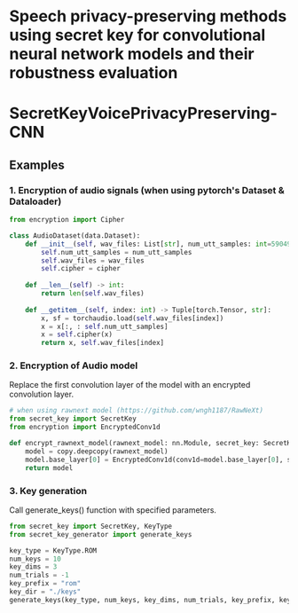 # Speech privacy-preserving methods using secret key for convolutional neural network models and their robustness evaluation






# SecretKeyVoicePrivacyPreserving-CNN

## Examples
### 1. Encryption of audio signals (when using pytorch's Dataset & Dataloader)
```python
from encryption import Cipher

class AudioDataset(data.Dataset):
    def __init__(self, wav_files: List[str], num_utt_samples: int=59049, cipher: Cipher=None) -> None:
        self.num_utt_samples = num_utt_samples
        self.wav_files = wav_files
        self.cipher = cipher
    
    def __len__(self) -> int:
        return len(self.wav_files)
    
    def __getitem__(self, index: int) -> Tuple[torch.Tensor, str]:
        x, sf = torchaudio.load(self.wav_files[index])
        x = x[:, : self.num_utt_samples]
        x = self.cipher(x)
        return x, self.wav_files[index]
```

### 2. Encryption of Audio model
Replace the first convolution layer of the model with an encrypted convolution layer.

```python
# when using rawnext model (https://github.com/wngh1187/RawNeXt)
from secret_key import SecretKey
from encryption import EncryptedConv1d

def encrypt_rawnext_model(rawnext_model: nn.Module, secret_key: SecretKey) -> nn.Module:
    model = copy.deepcopy(rawnext_model)
    model.base_layer[0] = EncryptedConv1d(conv1d=model.base_layer[0], secret_key=secret_key)
    return model
```
### 3. Key generation
Call generate_keys() function with specified parameters.
```python
from secret_key import SecretKey, KeyType
from secret_key_generator import generate_keys

key_type = KeyType.ROM
num_keys = 10
key_dims = 3
num_trials = -1
key_prefix = "rom"
key_dir = "./keys"
generate_keys(key_type, num_keys, key_dims, num_trials, key_prefix, key_dir)    
```
